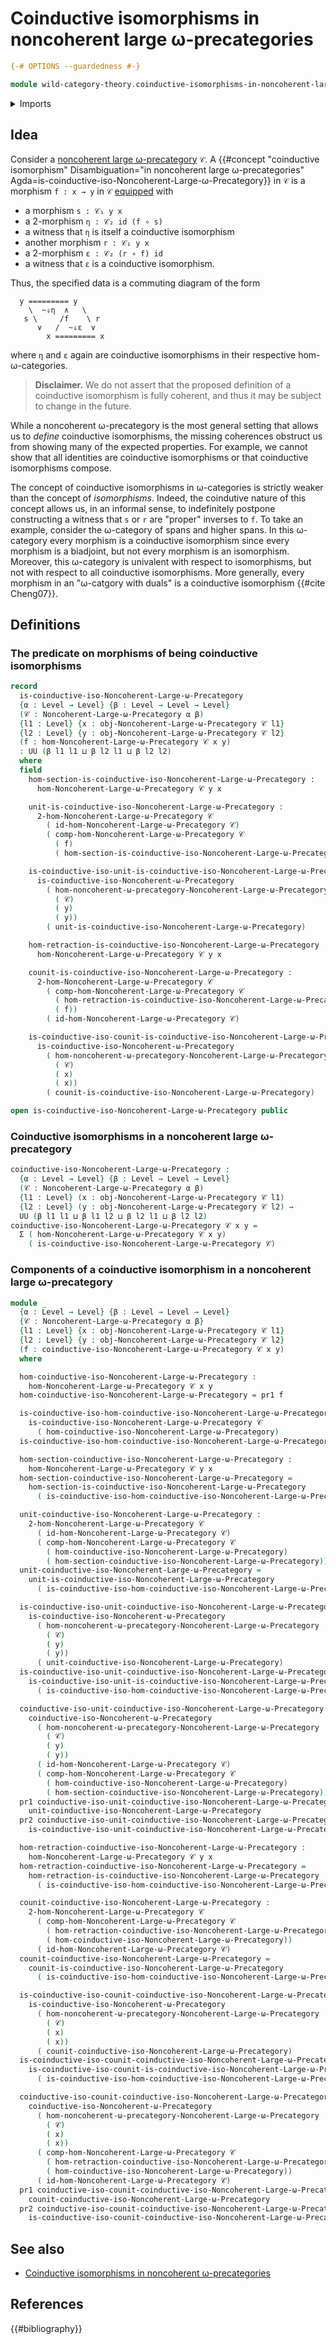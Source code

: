 # Coinductive isomorphisms in noncoherent large ω-precategories

```agda
{-# OPTIONS --guardedness #-}

module wild-category-theory.coinductive-isomorphisms-in-noncoherent-large-omega-precategories where
```

<details><summary>Imports</summary>

```agda
open import foundation.dependent-pair-types
open import foundation.universe-levels

open import wild-category-theory.coinductive-isomorphisms-in-noncoherent-omega-precategories
open import wild-category-theory.noncoherent-large-omega-precategories
```

</details>

## Idea

Consider a
[noncoherent large ω-precategory](wild-category-theory.noncoherent-large-omega-precategories.md)
`𝒞`. A
{{#concept "coinductive isomorphism" Disambiguation="in noncoherent large ω-precategories" Agda=is-coinductive-iso-Noncoherent-Large-ω-Precategory}}
in `𝒞` is a morphism `f : x → y` in `𝒞` [equipped](foundation.structure.md) with

- a morphism `s : 𝒞₁ y x`
- a $2$-morphism `η : 𝒞₂ id (f ∘ s)`
- a witness that `η` is itself a coinductive isomorphism
- another morphism `r : 𝒞₁ y x`
- a $2$-morphism `ε : 𝒞₂ (r ∘ f) id`
- a witness that `ε` is a coinductive isomorphism.

Thus, the specified data is a commuting diagram of the form

```text
  y ========= y
    \  ~⇓η  ∧   \
   s \     /f    \ r
      ∨   /  ~⇓ε  ∨
        x ========= x
```

where `η` and `ε` again are coinductive isomorphisms in their respective
hom-ω-categories.

> **Disclaimer.** We do not assert that the proposed definition of a coinductive
> isomorphism is fully coherent, and thus it may be subject to change in the
> future.

While a noncoherent ω-precategory is the most general setting that allows us to
_define_ coinductive isomorphisms, the missing coherences obstruct us from
showing many of the expected properties. For example, we cannot show that all
identities are coinductive isomorphisms or that coinductive isomorphisms
compose.

The concept of coinductive isomorphisms in ω-categories is strictly weaker than
the concept of _isomorphisms_. Indeed, the coindutive nature of this concept
allows us, in an informal sense, to indefinitely postpone constructing a witness
that `s` or `r` are "proper" inverses to `f`. To take an example, consider the
ω-category of spans and higher spans. In this ω-category every morphism is a
coinductive isomorphism since every morphism is a biadjoint, but not every
morphism is an isomorphism. Moreover, this ω-category is univalent with respect
to isomorphisms, but not with respect to all coinductive isomorphisms. More
generally, every morphism in an "ω-catgory with duals" is a coinductive
isomorphism {{#cite Cheng07}}.

## Definitions

### The predicate on morphisms of being coinductive isomorphisms

```agda
record
  is-coinductive-iso-Noncoherent-Large-ω-Precategory
  {α : Level → Level} {β : Level → Level → Level}
  (𝒞 : Noncoherent-Large-ω-Precategory α β)
  {l1 : Level} {x : obj-Noncoherent-Large-ω-Precategory 𝒞 l1}
  {l2 : Level} {y : obj-Noncoherent-Large-ω-Precategory 𝒞 l2}
  (f : hom-Noncoherent-Large-ω-Precategory 𝒞 x y)
  : UU (β l1 l1 ⊔ β l2 l1 ⊔ β l2 l2)
  where
  field
    hom-section-is-coinductive-iso-Noncoherent-Large-ω-Precategory :
      hom-Noncoherent-Large-ω-Precategory 𝒞 y x

    unit-is-coinductive-iso-Noncoherent-Large-ω-Precategory :
      2-hom-Noncoherent-Large-ω-Precategory 𝒞
        ( id-hom-Noncoherent-Large-ω-Precategory 𝒞)
        ( comp-hom-Noncoherent-Large-ω-Precategory 𝒞
          ( f)
          ( hom-section-is-coinductive-iso-Noncoherent-Large-ω-Precategory))

    is-coinductive-iso-unit-is-coinductive-iso-Noncoherent-Large-ω-Precategory :
      is-coinductive-iso-Noncoherent-ω-Precategory
        ( hom-noncoherent-ω-precategory-Noncoherent-Large-ω-Precategory
          ( 𝒞)
          ( y)
          ( y))
        ( unit-is-coinductive-iso-Noncoherent-Large-ω-Precategory)

    hom-retraction-is-coinductive-iso-Noncoherent-Large-ω-Precategory :
      hom-Noncoherent-Large-ω-Precategory 𝒞 y x

    counit-is-coinductive-iso-Noncoherent-Large-ω-Precategory :
      2-hom-Noncoherent-Large-ω-Precategory 𝒞
        ( comp-hom-Noncoherent-Large-ω-Precategory 𝒞
          ( hom-retraction-is-coinductive-iso-Noncoherent-Large-ω-Precategory)
          ( f))
        ( id-hom-Noncoherent-Large-ω-Precategory 𝒞)

    is-coinductive-iso-counit-is-coinductive-iso-Noncoherent-Large-ω-Precategory :
      is-coinductive-iso-Noncoherent-ω-Precategory
        ( hom-noncoherent-ω-precategory-Noncoherent-Large-ω-Precategory
          ( 𝒞)
          ( x)
          ( x))
        ( counit-is-coinductive-iso-Noncoherent-Large-ω-Precategory)

open is-coinductive-iso-Noncoherent-Large-ω-Precategory public
```

### Coinductive isomorphisms in a noncoherent large ω-precategory

```agda
coinductive-iso-Noncoherent-Large-ω-Precategory :
  {α : Level → Level} {β : Level → Level → Level}
  (𝒞 : Noncoherent-Large-ω-Precategory α β)
  {l1 : Level} (x : obj-Noncoherent-Large-ω-Precategory 𝒞 l1)
  {l2 : Level} (y : obj-Noncoherent-Large-ω-Precategory 𝒞 l2) →
  UU (β l1 l1 ⊔ β l1 l2 ⊔ β l2 l1 ⊔ β l2 l2)
coinductive-iso-Noncoherent-Large-ω-Precategory 𝒞 x y =
  Σ ( hom-Noncoherent-Large-ω-Precategory 𝒞 x y)
    ( is-coinductive-iso-Noncoherent-Large-ω-Precategory 𝒞)
```

### Components of a coinductive isomorphism in a noncoherent large ω-precategory

```agda
module _
  {α : Level → Level} {β : Level → Level → Level}
  {𝒞 : Noncoherent-Large-ω-Precategory α β}
  {l1 : Level} {x : obj-Noncoherent-Large-ω-Precategory 𝒞 l1}
  {l2 : Level} {y : obj-Noncoherent-Large-ω-Precategory 𝒞 l2}
  (f : coinductive-iso-Noncoherent-Large-ω-Precategory 𝒞 x y)
  where

  hom-coinductive-iso-Noncoherent-Large-ω-Precategory :
    hom-Noncoherent-Large-ω-Precategory 𝒞 x y
  hom-coinductive-iso-Noncoherent-Large-ω-Precategory = pr1 f

  is-coinductive-iso-hom-coinductive-iso-Noncoherent-Large-ω-Precategory :
    is-coinductive-iso-Noncoherent-Large-ω-Precategory 𝒞
      ( hom-coinductive-iso-Noncoherent-Large-ω-Precategory)
  is-coinductive-iso-hom-coinductive-iso-Noncoherent-Large-ω-Precategory = pr2 f

  hom-section-coinductive-iso-Noncoherent-Large-ω-Precategory :
    hom-Noncoherent-Large-ω-Precategory 𝒞 y x
  hom-section-coinductive-iso-Noncoherent-Large-ω-Precategory =
    hom-section-is-coinductive-iso-Noncoherent-Large-ω-Precategory
      ( is-coinductive-iso-hom-coinductive-iso-Noncoherent-Large-ω-Precategory)

  unit-coinductive-iso-Noncoherent-Large-ω-Precategory :
    2-hom-Noncoherent-Large-ω-Precategory 𝒞
      ( id-hom-Noncoherent-Large-ω-Precategory 𝒞)
      ( comp-hom-Noncoherent-Large-ω-Precategory 𝒞
        ( hom-coinductive-iso-Noncoherent-Large-ω-Precategory)
        ( hom-section-coinductive-iso-Noncoherent-Large-ω-Precategory))
  unit-coinductive-iso-Noncoherent-Large-ω-Precategory =
    unit-is-coinductive-iso-Noncoherent-Large-ω-Precategory
      ( is-coinductive-iso-hom-coinductive-iso-Noncoherent-Large-ω-Precategory)

  is-coinductive-iso-unit-coinductive-iso-Noncoherent-Large-ω-Precategory :
    is-coinductive-iso-Noncoherent-ω-Precategory
      ( hom-noncoherent-ω-precategory-Noncoherent-Large-ω-Precategory
        ( 𝒞)
        ( y)
        ( y))
      ( unit-coinductive-iso-Noncoherent-Large-ω-Precategory)
  is-coinductive-iso-unit-coinductive-iso-Noncoherent-Large-ω-Precategory =
    is-coinductive-iso-unit-is-coinductive-iso-Noncoherent-Large-ω-Precategory
      ( is-coinductive-iso-hom-coinductive-iso-Noncoherent-Large-ω-Precategory)

  coinductive-iso-unit-coinductive-iso-Noncoherent-Large-ω-Precategory :
    coinductive-iso-Noncoherent-ω-Precategory
      ( hom-noncoherent-ω-precategory-Noncoherent-Large-ω-Precategory
        ( 𝒞)
        ( y)
        ( y))
      ( id-hom-Noncoherent-Large-ω-Precategory 𝒞)
      ( comp-hom-Noncoherent-Large-ω-Precategory 𝒞
        ( hom-coinductive-iso-Noncoherent-Large-ω-Precategory)
        ( hom-section-coinductive-iso-Noncoherent-Large-ω-Precategory))
  pr1 coinductive-iso-unit-coinductive-iso-Noncoherent-Large-ω-Precategory =
    unit-coinductive-iso-Noncoherent-Large-ω-Precategory
  pr2 coinductive-iso-unit-coinductive-iso-Noncoherent-Large-ω-Precategory =
    is-coinductive-iso-unit-coinductive-iso-Noncoherent-Large-ω-Precategory

  hom-retraction-coinductive-iso-Noncoherent-Large-ω-Precategory :
    hom-Noncoherent-Large-ω-Precategory 𝒞 y x
  hom-retraction-coinductive-iso-Noncoherent-Large-ω-Precategory =
    hom-retraction-is-coinductive-iso-Noncoherent-Large-ω-Precategory
      ( is-coinductive-iso-hom-coinductive-iso-Noncoherent-Large-ω-Precategory)

  counit-coinductive-iso-Noncoherent-Large-ω-Precategory :
    2-hom-Noncoherent-Large-ω-Precategory 𝒞
      ( comp-hom-Noncoherent-Large-ω-Precategory 𝒞
        ( hom-retraction-coinductive-iso-Noncoherent-Large-ω-Precategory)
        ( hom-coinductive-iso-Noncoherent-Large-ω-Precategory))
      ( id-hom-Noncoherent-Large-ω-Precategory 𝒞)
  counit-coinductive-iso-Noncoherent-Large-ω-Precategory =
    counit-is-coinductive-iso-Noncoherent-Large-ω-Precategory
      ( is-coinductive-iso-hom-coinductive-iso-Noncoherent-Large-ω-Precategory)

  is-coinductive-iso-counit-coinductive-iso-Noncoherent-Large-ω-Precategory :
    is-coinductive-iso-Noncoherent-ω-Precategory
      ( hom-noncoherent-ω-precategory-Noncoherent-Large-ω-Precategory
        ( 𝒞)
        ( x)
        ( x))
      ( counit-coinductive-iso-Noncoherent-Large-ω-Precategory)
  is-coinductive-iso-counit-coinductive-iso-Noncoherent-Large-ω-Precategory =
    is-coinductive-iso-counit-is-coinductive-iso-Noncoherent-Large-ω-Precategory
      ( is-coinductive-iso-hom-coinductive-iso-Noncoherent-Large-ω-Precategory)

  coinductive-iso-counit-coinductive-iso-Noncoherent-Large-ω-Precategory :
    coinductive-iso-Noncoherent-ω-Precategory
      ( hom-noncoherent-ω-precategory-Noncoherent-Large-ω-Precategory
        ( 𝒞)
        ( x)
        ( x))
      ( comp-hom-Noncoherent-Large-ω-Precategory 𝒞
        ( hom-retraction-coinductive-iso-Noncoherent-Large-ω-Precategory)
        ( hom-coinductive-iso-Noncoherent-Large-ω-Precategory))
      ( id-hom-Noncoherent-Large-ω-Precategory 𝒞)
  pr1 coinductive-iso-counit-coinductive-iso-Noncoherent-Large-ω-Precategory =
    counit-coinductive-iso-Noncoherent-Large-ω-Precategory
  pr2 coinductive-iso-counit-coinductive-iso-Noncoherent-Large-ω-Precategory =
    is-coinductive-iso-counit-coinductive-iso-Noncoherent-Large-ω-Precategory
```

## See also

- [Coinductive isomorphisms in noncoherent ω-precategories](wild-category-theory.coinductive-isomorphisms-in-noncoherent-omega-precategories.md)

## References

{{#bibliography}}
